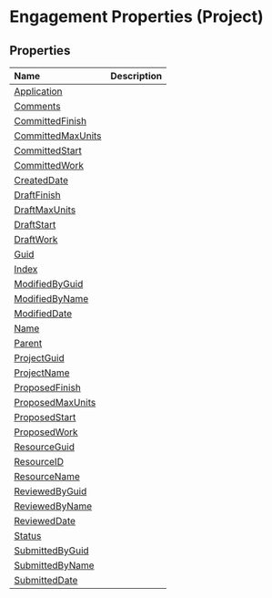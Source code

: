 
# Engagement Properties (Project)

## Properties



|**Name**|**Description**|
|:-----|:-----|
| [Application](c5f3a831-22e9-a747-30c7-997ac97ff3e9.md)||
| [Comments](3d0a850a-6edf-e359-4c2d-dbba1c7c5d6e.md)||
| [CommittedFinish](9f2e166d-a609-1816-3c52-3127e3f21dd0.md)||
| [CommittedMaxUnits](84765743-234a-e293-9d3a-e6dd1a51790b.md)||
| [CommittedStart](793a9ba6-5250-54af-4f26-349abf59d5fc.md)||
| [CommittedWork](cd30cfc3-b1fa-19e2-49a1-f77eab1981d6.md)||
| [CreatedDate](22ad79fa-2d98-4f79-d5ed-91ac93c2b5c9.md)||
| [DraftFinish](ae298776-46f2-c39a-5fa4-9b56499526d5.md)||
| [DraftMaxUnits](fa77a2ac-445f-ccbd-88fc-b8bd66e31783.md)||
| [DraftStart](352ffdd1-364b-ec22-286f-babf39bf6bb5.md)||
| [DraftWork](dfcc1702-1004-bf5b-c70f-88e30c331304.md)||
| [Guid](bd65661c-982d-8a1d-8d1b-24a41c9c5abd.md)||
| [Index](5d55800f-ea9f-de13-e81e-d6450e0297cb.md)||
| [ModifiedByGuid](390a65a7-21c1-bd3d-da88-a62108287465.md)||
| [ModifiedByName](97a04489-324b-454b-66a8-3a5915bfd5cb.md)||
| [ModifiedDate](a15d070c-f714-267a-b0bc-8ae9920bc68c.md)||
| [Name](f889308f-e395-67da-5691-c7a53a1856f3.md)||
| [Parent](33522e59-e840-b3af-79f3-3f92035853d9.md)||
| [ProjectGuid](93dfc0f4-06ad-7c4b-de6b-e224a5151689.md)||
| [ProjectName](b1a82d6e-850d-e519-1d17-1699b1ecb56f.md)||
| [ProposedFinish](2c2233f2-ee0b-5054-1300-ed4afdfd4c5f.md)||
| [ProposedMaxUnits](e0cee0d4-b9b8-9368-18dc-d39733996ec8.md)||
| [ProposedStart](ba467fd7-2930-a8b1-6477-0b28a731b9af.md)||
| [ProposedWork](85a93a89-8516-b72b-7aff-3b738a419547.md)||
| [ResourceGuid](9b92c2a6-891d-c7d0-97a8-aee2deee7277.md)||
| [ResourceID](11a1cb67-e799-5dbb-8361-8668a991eaee.md)||
| [ResourceName](0fd48448-b63c-207c-6aa3-eae693ea47e8.md)||
| [ReviewedByGuid](f7080dbb-93f2-fe06-38c2-ed56fd3d73c0.md)||
| [ReviewedByName](264c2472-cf6d-7fb5-956d-857c40a016b9.md)||
| [ReviewedDate](a7cddc80-6ebe-7fd7-553c-ad7f478b8cab.md)||
| [Status](d928fab4-e451-2384-8b0d-1493b444b390.md)||
| [SubmittedByGuid](48885af4-e230-b4df-ae40-b1a285080e89.md)||
| [SubmittedByName](1b310aec-2e0d-1386-c3ba-875356abd704.md)||
| [SubmittedDate](b241f0da-0a2c-3faf-4a3b-44bfa327e3b5.md)||
